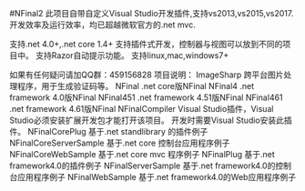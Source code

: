 #NFinal2
此项目自带自定义Visual Studio开发插件,支持vs2013,vs2015,vs2017.
开发效率及运行效率，均已超越微软官方的.net mvc.

支持.net 4.0+,.net core 1.4+
支持插件式开发，控制器与视图可以放到不同的项目中。
支持Razor自动提示功能。
支持linux,mac,windows7+

如果有任何疑问请加QQ群：459156828
项目说明：
	ImageSharp
		跨平台图片处理程序，用于生成验证码等。
	NFinal 
		.net core版NFinal
	NFinal4 
		.net framework 4.0版NFinal
	NFinal451
		.net framework 4.51版NFinal
	NFinal461
		.net framework 4.61版NFinal
	NFinalCompiler
		Visual Studio插件，Visual Studio必须安装扩展开发包才能打开该项目。
		开发时需要Visual Studio安装此插件。
	NFinalCorePlug
		基于.net standlibrary 的插件例子
	NFinalCoreServerSample
		基于.net core 控制台应用程序例子
	NFinalCoreWebSample
		基于.net core mvc 程序例子
	NFinalPlug
		基于.net framework4.0的插件例子
	NFinalServerSample
		基于.net framework4.0的控制台应用程序例子
	NFinalWebSample
		基于.net framework4.0的Web应用程序例子